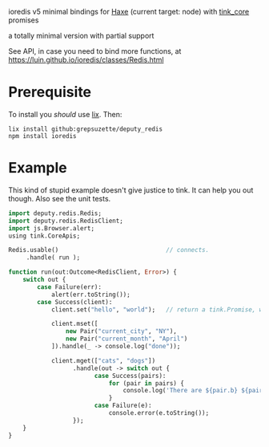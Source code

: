 ioredis v5 minimal bindings for [Haxe](https://haxe.org) (current target: node)
with [tink_core](https://haxe.org/haxetink/tink_core) promises

a totally minimal version with partial support

See API, in case you need to bind more functions, 
at https://luin.github.io/ioredis/classes/Redis.html

# Prerequisite

To install you *should* use [lix](https://github.com/lix-pm/lix). Then:

    lix install github:grepsuzette/deputy_redis
    npm install ioredis

# Example

This kind of stupid example doesn't give justice to tink.
It can help you out though. Also see the unit tests.

```haxe
import deputy.redis.Redis;
import deputy.redis.RedisClient;
import js.Browser.alert;
using tink.CoreApis;

Redis.usable()                              // connects. 
     .handle( run );     

function run(out:Outcome<RedisClient, Error>) {
    switch out {
        case Failure(err): 
            alert(err.toString());
        case Success(client): 
            client.set("hello", "world");   // return a tink.Promise, which we don't handle

            client.mset([ 
                new Pair("current_city", "NY"), 
                new Pair("current_month", "April") 
            ]).handle(_ -> console.log("done"));

            client.mget(["cats", "dogs"])
                  .handle(out -> switch out {
                        case Success(pairs):
                            for (pair in pairs) {
                                console.log('There are ${pair.b} ${pair.a}');
                            }
                        case Failure(e):
                            console.error(e.toString());
                  });
    }
}
```
